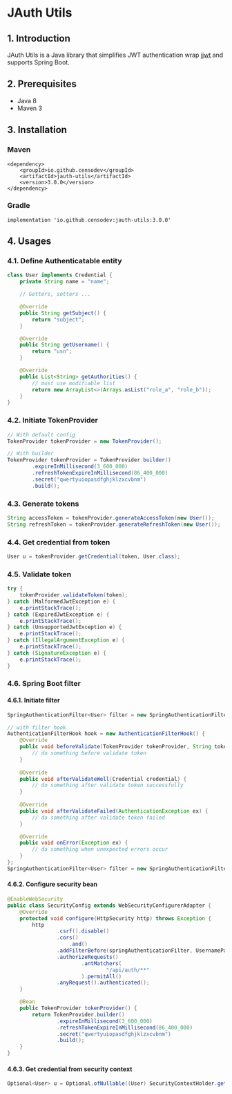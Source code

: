 # JAuth Utils
## 1. Introduction
JAuth Utils is a Java library that simplifies JWT authentication wrap [jjwt](https://github.com/jwtk/jjwt) and supports Spring Boot.

## 2. Prerequisites
* Java 8
* Maven 3

## 3. Installation
### Maven
```
<dependency>
    <groupId>io.github.censodev</groupId>
    <artifactId>jauth-utils</artifactId>
    <version>3.0.0</version>
</dependency>
```
### Gradle
```
implementation 'io.github.censodev:jauth-utils:3.0.0'
```

## 4. Usages
### 4.1. Define Authenticatable entity
```java
class User implements Credential {
    private String name = "name";

    // Getters, setters ...

    @Override
    public String getSubject() {
        return "subject";
    }

    @Override
    public String getUsername() {
        return "usn";
    }

    @Override
    public List<String> getAuthorities() {
        // must use modifiable list
        return new ArrayList<>(Arrays.asList("role_a", "role_b"));
    }
}
```
### 4.2. Initiate TokenProvider
```java
// With default config
TokenProvider tokenProvider = new TokenProvider();

// With builder
TokenProvider tokenProvider = TokenProvider.builder()
        .expireInMillisecond(3_600_000)
        .refreshTokenExpireInMillisecond(86_400_000)
        .secret("qwertyuiopasdfghjklzxcvbnm")
        .build();
```
### 4.3. Generate tokens
```java
String accessToken = tokenProvider.generateAccessToken(new User());
String refreshToken = tokenProvider.generateRefreshToken(new User());
```
### 4.4. Get credential from token
```java
User u = tokenProvider.getCredential(token, User.class);
```
### 4.5. Validate token
```java
try {
    tokenProvider.validateToken(token);
} catch (MalformedJwtException e) {
    e.printStackTrace();
} catch (ExpiredJwtException e) {
    e.printStackTrace();
} catch (UnsupportedJwtException e) {
    e.printStackTrace();
} catch (IllegalArgumentException e) {
    e.printStackTrace();
} catch (SignatureException e) {
    e.printStackTrace();
}
```
### 4.6. Spring Boot filter
#### 4.6.1. Initiate filter
```java
SpringAuthenticationFilter<User> filter = new SpringAuthenticationFilter<>(tokenProvider, User.class);

// with filter hook
AuthenticationFilterHook hook = new AuthenticationFilterHook() {
    @Override
    public void beforeValidate(TokenProvider tokenProvider, String token) {
        // do something before validate token
    }
    
    @Override
    public void afterValidateWell(Credential credential) {
        // do something after validate token successfully
    }
    
    @Override
    public void afterValidateFailed(AuthenticationException ex) {
        // do something after validate token failed
    }

    @Override
    public void onError(Exception ex) {
        // do something when unexpected errors occur
    }
};
SpringAuthenticationFilter<User> filter = new SpringAuthenticationFilter<>(tokenProvider, User.class, hook);
```
#### 4.6.2. Configure security bean
```java
@EnableWebSecurity
public class SecurityConfig extends WebSecurityConfigurerAdapter {
    @Override
    protected void configure(HttpSecurity http) throws Exception {
        http
                .csrf().disable()
                .cors()
                    .and()
                .addFilterBefore(springAuthenticationFilter, UsernamePasswordAuthenticationFilter.class)
                .authorizeRequests()
                        .antMatchers(
                                "/api/auth/**"
                        ).permitAll()
                .anyRequest().authenticated();
    }

    @Bean
    public TokenProvider tokenProvider() {
        return TokenProvider.builder()
                .expireInMillisecond(3_600_000)
                .refreshTokenExpireInMillisecond(86_400_000)
                .secret("qwertyuiopasdfghjklzxcvbnm")
                .build();
    }
}
```
#### 4.6.3. Get credential from security context
```java
Optional<User> u = Optional.ofNullable((User) SecurityContextHolder.getContext().getAuthentication().getCredential());
```
